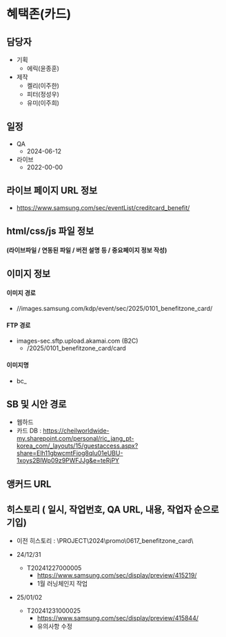 # 혜택존(카드)

## 담당자

+ 기획
  - 에릭(윤종훈)
+ 제작
  - 켈리(이주한)
  - 피터(정성우)
  - 유미(이주희)

## 일정
+ QA
  - 2024-06-12
+ 라이브
  - 2022-00-00

##  라이브 페이지 URL 정보
+ https://www.samsung.com/sec/eventList/creditcard_benefit/


## html/css/js 파일 정보
#### (라이브파일 / 연동된 파일 / 버전 설명 등 / 중요페이지 정보 작성)



## 이미지 정보
#### 이미지 경로
- //images.samsung.com/kdp/event/sec/2025/0101_benefitzone_card/

#### FTP 경로
- images-sec.sftp.upload.akamai.com (B2C)
  - /2025/0101_benefitzone_card/card

#### 이미지명
- bc_

## SB 및 시안 경로
- 웹하드
- 카드 DB
  : https://cheilworldwide-my.sharepoint.com/personal/ric_jang_pt-korea_com/_layouts/15/guestaccess.aspx?share=Elh11gbwcmtFiog8qlu01eUBU-1xoys2BlWp09z9PWFJJg&e=teRjPY


## 앵커드 URL



## 히스토리 ( 일시, 작업번호, QA URL, 내용, 작업자 순으로 기입)
- 이전 히스토리 : \PROJECT\2024\promo\0617_benefitzone_card\


+ 24/12/31
  - T20241227000005
    - https://www.samsung.com/sec/display/preview/415219/
    - 1월 러닝체인지 작업

+ 25/01/02
  - T20241231000025
    - https://www.samsung.com/sec/display/preview/415844/
    - 유의사항 수정